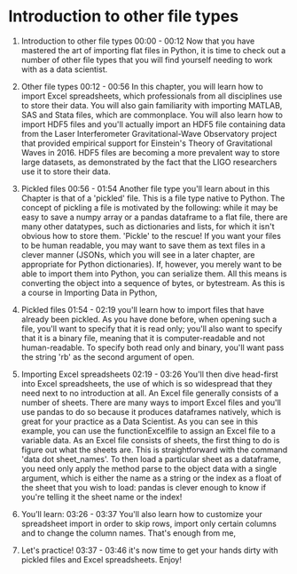 # Introduction to other file types

1. Introduction to other file types
00:00 - 00:12
Now that you have mastered the art of importing flat files in Python, it is time to check out a number of other file types that you will find yourself needing to work with as a data scientist.

2. Other file types
00:12 - 00:56
In this chapter, you will learn how to import Excel spreadsheets, which professionals from all disciplines use to store their data. You will also gain familiarity with importing MATLAB, SAS and Stata files, which are commonplace. You will also learn how to import HDF5 files and you'll actually import an HDF5 file containing data from the Laser Interferometer Gravitational-Wave Observatory project that provided empirical support for Einstein's Theory of Gravitational Waves in 2016. HDF5 files are becoming a more prevalent way to store large datasets, as demonstrated by the fact that the LIGO researchers use it to store their data.

3. Pickled files
00:56 - 01:54
Another file type you'll learn about in this Chapter is that of a 'pickled' file. This is a file type native to Python. The concept of pickling a file is motivated by the following: while it may be easy to save a numpy array or a pandas dataframe to a flat file, there are many other datatypes, such as dictionaries and lists, for which it isn't obvious how to store them. 'Pickle' to the rescue! If you want your files to be human readable, you may want to save them as text files in a clever manner (JSONs, which you will see in a later chapter, are appropriate for Python dictionaries). If, however, you merely want to be able to import them into Python, you can serialize them. All this means is converting the object into a sequence of bytes, or bytestream. As this is a course in Importing Data in Python,

4. Pickled files
01:54 - 02:19
you'll learn how to import files that have already been pickled. As you have done before, when opening such a file, you'll want to specify that it is read only; you'll also want to specify that it is a binary file, meaning that it is computer-readable and not human-readable. To specify both read only and binary, you'll want pass the string 'rb' as the second argument of open.

5. Importing Excel spreadsheets
02:19 - 03:26
You'll then dive head-first into Excel spreadsheets, the use of which is so widespread that they need next to no introduction at all. An Excel file generally consists of a number of sheets. There are many ways to import Excel files and you'll use pandas to do so because it produces dataframes natively, which is great for your practice as a Data Scientist. As you can see in this example, you can use the functionExcelfile to assign an Excel file to a variable data. As an Excel file consists of sheets, the first thing to do is figure out what the sheets are. This is straightforward with the command 'data dot sheet_names'. To then load a particular sheet as a dataframe, you need only apply the method parse to the object data with a single argument, which is either the name as a string or the index as a float of the sheet that you wish to load: pandas is clever enough to know if you're telling it the sheet name or the index!

6. You’ll learn:
03:26 - 03:37
You'll also learn how to customize your spreadsheet import in order to skip rows, import only certain columns and to change the column names. That's enough from me,

7. Let's practice!
03:37 - 03:46
it's now time to get your hands dirty with pickled files and Excel spreadsheets. Enjoy!

